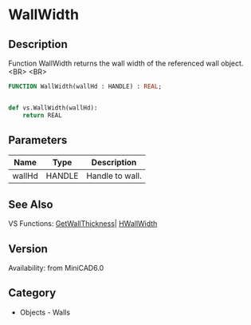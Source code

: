 # WallWidth

## Description
Function WallWidth returns the wall width of the referenced wall object.&lt;BR&gt;
&lt;BR&gt;


```pascal
FUNCTION WallWidth(wallHd : HANDLE) : REAL;
```

```python

def vs.WallWidth(wallHd):
    return REAL
```

## Parameters
|Name|Type|Description|
|---|---|---|
|wallHd|HANDLE|Handle to wall.|

## See Also
VS Functions:
[GetWallThickness](GetWallThickness.md)| [HWallWidth](HWallWidth.md)

## Version
Availability: from MiniCAD6.0
## Category
* Objects - Walls

